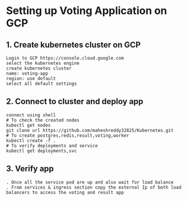 # Setting up Voting Application on GCP
## 1. Create kubernetes cluster on GCP ##
```
Login to GCP https://console.cloud.google.com
select the kubernetes engine
create kubernetes cluster
name: voting-app
region: use default
select all default settings

```
## 2. Connect to cluster and deploy app
```
connect using shell
# To check the created nodes
kubectl get nodes
git clone url https://github.com/maheshreddy32825/Kubernetes.git
# To create postgres,redis,result,voting,worker
kubectl create -f .
# To verify deployments and service
kubectl get deployments,svc   
```

## 3. Verify app
```
. Once all the service pod are up and also wait for load balance
. From services & ingress section copy the external Ip of both load balancers to access the voting and result app
                         
```